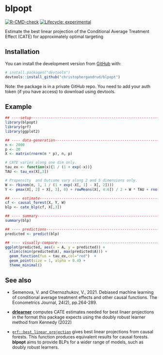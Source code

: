 
# blpopt

<!-- badges: start -->
[![R-CMD-check](https://github.com/christophergandrud/blpopt/actions/workflows/R-CMD-check.yaml/badge.svg)](https://github.com/christophergandrud/blpopt/actions/workflows/R-CMD-check.yaml)
[![Lifecycle: experimental](https://img.shields.io/badge/lifecycle-experimental-orange.svg)](https://lifecycle.r-lib.org/articles/stages.html#experimental)
<!-- badges: end -->

Estimate the best linear projection of the Conditional Average Treatment Effect (CATE) for approximately optimal targeting

## Installation

You can install the development version from [GitHub](https://github.com/) with: 

``` r
# install.packages("devtools")
devtools::install_github("christophergandrud/blpopt")
```

Note: the package is in a private GitHub repo. You need to 
add your auth token (if you have access) to download using devtools.

## Example

```r
## ----setup--------------------------------------------------------------------
library(blpopt)
library(grf)
library(ggplot2)

## ---- data-generation---------------------------------------------------------
n <- 2000
p <- 20
X <- matrix(rnorm(n * p), n, p)

# CATE varies along one dim only.
tau_ex <- function(x){1 / (1 + exp(-x))} 
TAU <- tau_ex(X[,3])

# Propensity  and Outcome vary along 2 and 5 dimensions only.
W <- rbinom(n, 1, 1 / (1 + exp(-X[, 1] - X[, 2]))) 
Y <- pmax(X[, 2] + X[, 3], 0) + rowMeans(X[, 4:6]) / 2 + W * TAU + rnorm(n)

## ---- estimate----------------------------------------------------------------
cf <- causal_forest(X, Y, W)
blp <- cate_blp(cf, X[,3])

## ---- summary-----------------------------------------------------------------
summary(blp)

## ---- predictions-------------------------------------------------------------
predicted <- predict(blp)

## ---- visually-compare--------------------------------------------------------
ggplot(predicted, aes(x = A, y = predicted)) +
  xlim(c(min(predicted$A), max(predicted$A))) +
  geom_function(fun = tau_ex,col="red")  + 
  geom_point(size = 1, alpha = 0.4) +
  theme_minimal()
```

## See also

- Semenova, V. and Chernozhukov, V., 2021. Debiased machine learning of 
conditional average treatment effects and other causal functions. 
The Econometrics Journal, 24(2), pp.264-289.

- [**drlearner**](https://github.com/christophergandrud/drlearner) computes CATE 
estimates needed for best linaer projections in the format this package expects
using the doubly robust learner method from Kennedy (2022)

- [`grf::best_linear_projection`](https://grf-labs.github.io/grf/reference/best_linear_projection.html) gives
best linear projections from causal forests. This function produces equivalent results for causal forests.
**blpopt** aims to provide BLPs for a wider range of models, such as doubly robust learners.

